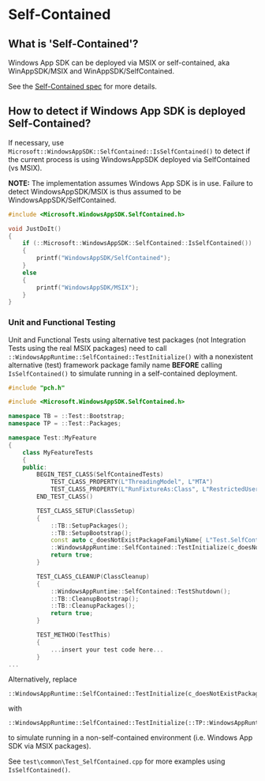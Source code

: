 # Self-Contained

## What is 'Self-Contained'?

Windows App SDK can be deployed via MSIX or self-contained, aka WinAppSDK/MSIX and WinAppSDK/SelfContained.

See the [Self-Contained spec](https://github.com/microsoft/WindowsAppSDK/pull/1202) for more details.

## How to detect if Windows App SDK is deployed Self-Contained?

If necessary, use `Microsoft::WindowsAppSDK::SelfContained::IsSelfContained()` to detect if the
current process is using WindowsAppSDK deployed via SelfContained (vs MSIX).

**NOTE:** The implementation assumes Windows App SDK is in use. Failure to detect
WindowsAppSDK/MSIX is thus assumed to be WindowsAppSDK/SelfContained.

```c++
#include <Microsoft.WindowsAppSDK.SelfContained.h>

void JustDoIt()
{
    if (::Microsoft::WindowsAppSDK::SelfContained::IsSelfContained())
    {
        printf("WindowsAppSDK/SelfContained");
    }
    else
    {
        printf("WindowsAppSDK/MSIX");
    }
}
```

### Unit and Functional Testing

Unit and Functional Tests using alternative test packages (not Integration Tests using the real
MSIX packages) need to call `::WindowsAppRuntime::SelfContained::TestInitialize()` with a nonexistent
alternative (test) framework package family name **BEFORE** calling `IsSelfContained()` to simulate
running in a self-contained deployment.

```c++
#include "pch.h"

#include <Microsoft.WindowsAppSDK.SelfContained.h>

namespace TB = ::Test::Bootstrap;
namespace TP = ::Test::Packages;

namespace Test::MyFeature
{
    class MyFeatureTests
    {
    public:
        BEGIN_TEST_CLASS(SelfContainedTests)
            TEST_CLASS_PROPERTY(L"ThreadingModel", L"MTA")
            TEST_CLASS_PROPERTY(L"RunFixtureAs:Class", L"RestrictedUser")
        END_TEST_CLASS()

        TEST_CLASS_SETUP(ClassSetup)
        {
            ::TB::SetupPackages();
            ::TB::SetupBootstrap();
            const auto c_doesNotExistPackageFamilyName{ L"Test.SelfContained.PackageFamilyName.DoesNotExist_1234567890abc" };
            ::WindowsAppRuntime::SelfContained::TestInitialize(c_doesNotExistPackageFamilyName);
            return true;
        }

        TEST_CLASS_CLEANUP(ClassCleanup)
        {
            ::WindowsAppRuntime::SelfContained::TestShutdown();
            ::TB::CleanupBootstrap();
            ::TB::CleanupPackages();
            return true;
        }

        TEST_METHOD(TestThis)
        {
            ...insert your test code here...
        }
...
```

Alternatively, replace

```
::WindowsAppRuntime::SelfContained::TestInitialize(c_doesNotExistPackageFamilyName);
```

with
```
::WindowsAppRuntime::SelfContained::TestInitialize(::TP::WindowsAppRuntimeFramework::c_PackageFamilyName);
```

to simulate running in a non-self-contained environment (i.e. Windows App SDK via MSIX packages).

See `test\common\Test_SelfContained.cpp` for more examples using `IsSelfContained()`.
